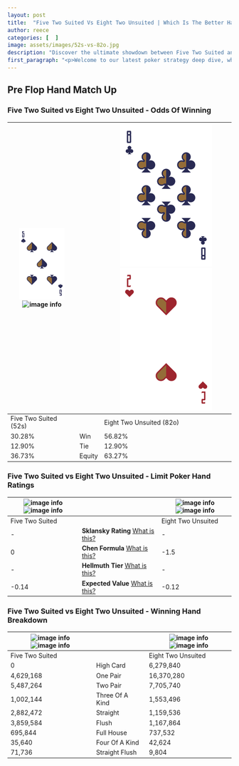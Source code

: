 ```yaml
---
layout: post
title:  "Five Two Suited Vs Eight Two Unsuited | Which Is The Better Hand In Poker? A Complete Guide"
author: reece
categories: [  ]
image: assets/images/52s-vs-82o.jpg
description: "Discover the ultimate showdown between Five Two Suited and Eight Two Unsuited in poker! Uncover the odds, strategies, and scenarios where one hand triumphs over the other. Get ready to up your poker game with this thrilling analysis."
first_paragraph: "<p>Welcome to our latest poker strategy deep dive, where we're pitting two distinct hands against each other in a high-stakes showdown: Five Two Suited vs Eight Two Unsuited.</p><p>In the dynamic world of poker, every decision counts, and knowing which hand holds the upper hand is key to your success at the table.</p><p>In this article, we'll dissect these two hands, explore the scenarios where one dominates the other, and equip you with the knowledge to make strategic choices that can tip the odds in your favor.</p><p>Get ready to unravel the intriguing dynamics of these poker hands and elevate your game to new heights.</p>"
---
```




[comment]: # (sp0)

## Pre Flop Hand Match Up

<div class="table hand-ratings" markdown="1"> 



### Five Two Suited vs Eight Two Unsuited - Odds Of Winning


    
| ![image info](assets/images/hand1/5.png) ![image info](assets/images/hand1/2s.png) |  | ![image info](assets/images/hand2/8.png) ![image info](assets/images/hand2/2o.png) |
| -------- | -------- | -------- |
| Five Two Suited (52s) |  | Eight Two Unsuited (82o) |
| 30.28% | Win | 56.82% |
| 12.90% | Tie | 12.90% |
| 36.73% | Equity | 63.27% |




[comment]: # (sp1)



### Five Two Suited vs Eight Two Unsuited - Limit Poker Hand Ratings


    
| ![image info](https://www.riverpairs.com/assets/images/hand1/5.png) ![image info](https://www.riverpairs.com/assets/images/hand1/2s.png) |  | ![image info](https://www.riverpairs.com/assets/images/hand2/8.png) ![image info](https://www.riverpairs.com/assets/images/hand2/2o.png) |
| -------- | -------- | -------- |
| Five Two Suited |  | Eight Two Unsuited |
| - | **Sklansky Rating** [What is this?](/sklansky-rating-explained) | - |
| 0 | **Chen Formula** [What is this?](/chen-formula-explained) | -1.5 |
| - | **Hellmuth Tier** [What is this?](/Hellmuth-tier-explained) | - |
| -0.14 | **Expected Value** [What is this?](/expected-value-explained) | -0.12 |




[comment]: # (sp2)



### Five Two Suited vs Eight Two Unsuited - Winning Hand Breakdown


    
| ![image info](https://www.riverpairs.com/assets/images/hand1/5.png) ![image info](https://www.riverpairs.com/assets/images/hand1/2s.png) |  | ![image info](https://www.riverpairs.com/assets/images/hand2/8.png) ![image info](https://www.riverpairs.com/assets/images/hand2/2o.png) |
| -------- | -------- | -------- |
| Five Two Suited |  | Eight Two Unsuited |
| 0 | High Card | 6,279,840 |
| 4,629,168 | One Pair | 16,370,280 |
| 5,487,264 | Two Pair | 7,705,740 |
| 1,002,144 | Three Of A Kind | 1,553,496 |
| 2,882,472 | Straight | 1,159,536 |
| 3,859,584 | Flush | 1,167,864 |
| 695,844 | Full House | 737,532 |
| 35,640 | Four Of A Kind | 42,624 |
| 71,736 | Straight Flush | 9,804 |




[comment]: # (sp3)



</div>

[comment]: # (sp4)



[comment]: # (sp5)


